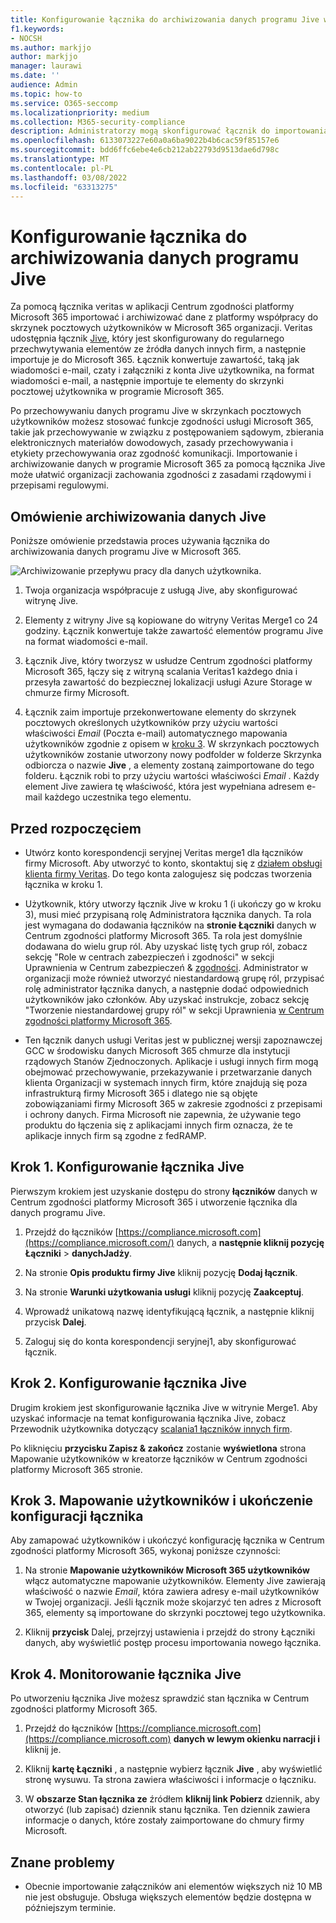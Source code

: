 ```yaml
---
title: Konfigurowanie łącznika do archiwizowania danych programu Jive w Microsoft 365
f1.keywords:
- NOCSH
ms.author: markjjo
author: markjjo
manager: laurawi
ms.date: ''
audience: Admin
ms.topic: how-to
ms.service: O365-seccomp
ms.localizationpriority: medium
ms.collection: M365-security-compliance
description: Administratorzy mogą skonfigurować łącznik do importowania i archiwizowania danych programu Jive z usługi Veritas w Microsoft 365. Ten łącznik umożliwia archiwizowanie danych innych firm w programie Microsoft 365 w celu zarządzania danymi innych firm za pomocą funkcji zgodności, takich jak archiwizacja ze względu na przepisy prawne, wyszukiwanie zawartości i zasady przechowywania.
ms.openlocfilehash: 6133073227e60a0a6ba9022b4b6cac59f85157e6
ms.sourcegitcommit: bdd6ffc6ebe4e6cb212ab22793d9513dae6d798c
ms.translationtype: MT
ms.contentlocale: pl-PL
ms.lasthandoff: 03/08/2022
ms.locfileid: "63313275"
---
```

# <a name="set-up-a-connector-to-archive-jive-data"></a>Konfigurowanie łącznika do archiwizowania danych programu Jive

Za pomocą łącznika veritas w aplikacji Centrum zgodności platformy Microsoft 365 importować i archiwizować dane z platformy współpracy do skrzynek pocztowych użytkowników w Microsoft 365 organizacji. Veritas udostępnia łącznik [Jive](https://globanet.com/jive/), który jest skonfigurowany do regularnego przechwytywania elementów ze źródła danych innych firm, a następnie importuje je do Microsoft 365. Łącznik konwertuje zawartość, taką jak wiadomości e-mail, czaty i załączniki z konta Jive użytkownika, na format wiadomości e-mail, a następnie importuje te elementy do skrzynki pocztowej użytkownika w programie Microsoft 365.

Po przechowywaniu danych programu Jive w skrzynkach pocztowych użytkowników możesz stosować funkcje zgodności usługi Microsoft 365, takie jak przechowywanie w związku z postępowaniem sądowym, zbierania elektronicznych materiałów dowodowych, zasady przechowywania i etykiety przechowywania oraz zgodność komunikacji. Importowanie i archiwizowanie danych w programie Microsoft 365 za pomocą łącznika Jive może ułatwić organizacji zachowania zgodności z zasadami rządowymi i przepisami regulowymi.

## <a name="overview-of-archiving-jive-data"></a>Omówienie archiwizowania danych Jive

Poniższe omówienie przedstawia proces używania łącznika do archiwizowania danych programu Jive w Microsoft 365.

![Archiwizowanie przepływu pracy dla danych użytkownika.](../media/JiveConnectorWorkflow.png)

1. Twoja organizacja współpracuje z usługą Jive, aby skonfigurować witrynę Jive.

2. Elementy z witryny Jive są kopiowane do witryny Veritas Merge1 co 24 godziny. Łącznik konwertuje także zawartość elementów programu Jive na format wiadomości e-mail.

3. Łącznik Jive, który tworzysz w usłudze Centrum zgodności platformy Microsoft 365, łączy się z witryną scalania Veritas1 każdego dnia i przesyła zawartość do bezpiecznej lokalizacji usługi Azure Storage w chmurze firmy Microsoft.

4. Łącznik zaim importuje przekonwertowane elementy do skrzynek pocztowych określonych użytkowników przy użyciu wartości właściwości *Email* (Poczta e-mail) automatycznego mapowania użytkowników zgodnie z opisem w [kroku 3](#step-3-map-users-and-complete-the-connector-setup). W skrzynkach pocztowych użytkowników zostanie utworzony nowy podfolder w folderze Skrzynka odbiorcza o nazwie **Jive** , a elementy zostaną zaimportowane do tego folderu. Łącznik robi to przy użyciu wartości właściwości *Email* . Każdy element Jive zawiera tę właściwość, która jest wypełniana adresem e-mail każdego uczestnika tego elementu.

## <a name="before-you-begin"></a>Przed rozpoczęciem

- Utwórz konto korespondencji seryjnej Veritas merge1 dla łączników firmy Microsoft. Aby utworzyć to konto, skontaktuj się z [działem obsługi klienta firmy Veritas](https://www.veritas.com/content/support/). Do tego konta zalogujesz się podczas tworzenia łącznika w kroku 1.

- Użytkownik, który utworzy łącznik Jive w kroku 1 (i ukończy go w kroku 3), musi mieć przypisaną rolę Administratora łącznika danych. Ta rola jest wymagana do dodawania łączników na **stronie Łączniki** danych w Centrum zgodności platformy Microsoft 365. Ta rola jest domyślnie dodawana do wielu grup ról. Aby uzyskać listę tych grup ról, zobacz sekcję "Role w centrach zabezpieczeń i zgodności" w sekcji Uprawnienia w Centrum zabezpieczeń & [zgodności](../security/office-365-security/permissions-in-the-security-and-compliance-center.md#roles-in-the-security--compliance-center). Administrator w organizacji może również utworzyć niestandardową grupę ról, przypisać rolę administrator łącznika danych, a następnie dodać odpowiednich użytkowników jako członków. Aby uzyskać instrukcje, zobacz sekcję "Tworzenie niestandardowej grupy ról" w sekcji Uprawnienia [w Centrum zgodności platformy Microsoft 365](microsoft-365-compliance-center-permissions.md#create-a-custom-role-group).

- Ten łącznik danych usługi Veritas jest w publicznej wersji zapoznawczej GCC w środowisku danych Microsoft 365 chmurze dla instytucji rządowych Stanów Zjednoczonych. Aplikacje i usługi innych firm mogą obejmować przechowywanie, przekazywanie i przetwarzanie danych klienta Organizacji w systemach innych firm, które znajdują się poza infrastrukturą firmy Microsoft 365 i dlatego nie są objęte zobowiązaniami firmy Microsoft 365 w zakresie zgodności z przepisami i ochrony danych. Firma Microsoft nie zapewnia, że używanie tego produktu do łączenia się z aplikacjami innych firm oznacza, że te aplikacje innych firm są zgodne z fedRAMP.

## <a name="step-1-set-up-the-jive-connector"></a>Krok 1. Konfigurowanie łącznika Jive

Pierwszym krokiem jest uzyskanie dostępu do strony **łączników** danych w Centrum zgodności platformy Microsoft 365 i utworzenie łącznika dla danych programu Jive.

1. Przejdź do łączników [https://compliance.microsoft.com](https://compliance.microsoft.com/) danych, a **następnie kliknij pozycję Łączniki** >  **danychJadży**.

2. Na stronie **Opis produktu firmy Jive** kliknij pozycję **Dodaj łącznik**.

3. Na stronie **Warunki użytkowania usługi** kliknij pozycję **Zaakceptuj**.

4. Wprowadź unikatową nazwę identyfikującą łącznik, a następnie kliknij przycisk **Dalej**.

5. Zaloguj się do konta korespondencji seryjnej1, aby skonfigurować łącznik.

## <a name="step-2-configure-the-jive-connector"></a>Krok 2. Konfigurowanie łącznika Jive

Drugim krokiem jest skonfigurowanie łącznika Jive w witrynie Merge1. Aby uzyskać informacje na temat konfigurowania łącznika Jive, zobacz Przewodnik użytkownika dotyczący [scalania1 łączników innych firm](https://docs.ms.merge1.globanetportal.com/Merge1%20Third-Party%20Connectors%20Jive%20User%20Guide.pdf).

Po kliknięciu **przycisku Zapisz & zakończ** zostanie **wyświetlona** strona Mapowanie użytkowników w kreatorze łączników w Centrum zgodności platformy Microsoft 365 stronie.

## <a name="step-3-map-users-and-complete-the-connector-setup"></a>Krok 3. Mapowanie użytkowników i ukończenie konfiguracji łącznika

Aby zamapować użytkowników i ukończyć konfigurację łącznika w Centrum zgodności platformy Microsoft 365, wykonaj poniższe czynności:

1. Na stronie **Mapowanie użytkowników Microsoft 365 użytkowników** włącz automatyczne mapowanie użytkowników. Elementy Jive zawierają właściwość o nazwie *Email*, która zawiera adresy e-mail użytkowników w Twojej organizacji. Jeśli łącznik może skojarzyć ten adres z Microsoft 365, elementy są importowane do skrzynki pocztowej tego użytkownika.

2. Kliknij **przycisk** Dalej, przejrzyj ustawienia i przejdź do strony Łączniki danych, aby wyświetlić postęp procesu importowania nowego łącznika.

## <a name="step-4-monitor-the-jive-connector"></a>Krok 4. Monitorowanie łącznika Jive

Po utworzeniu łącznika Jive możesz sprawdzić stan łącznika w Centrum zgodności platformy Microsoft 365.

1. Przejdź do łączników [https://compliance.microsoft.com](https://compliance.microsoft.com) **danych w lewym okienku narracji i** kliknij je.

2. Kliknij **kartę Łączniki** , a następnie wybierz łącznik **Jive** , aby wyświetlić stronę wysuwu. Ta strona zawiera właściwości i informacje o łączniku.

3. W **obszarze Stan łącznika ze** źródłem **kliknij link Pobierz** dziennik, aby otworzyć (lub zapisać) dziennik stanu łącznika. Ten dziennik zawiera informacje o danych, które zostały zaimportowane do chmury firmy Microsoft.

## <a name="known-issues"></a>Znane problemy

- Obecnie importowanie załączników ani elementów większych niż 10 MB nie jest obsługuje. Obsługa większych elementów będzie dostępna w późniejszym terminie.
